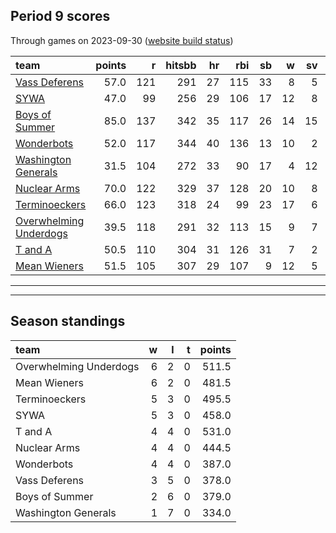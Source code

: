 

## Period 9 scores

Through games on 2023-09-30 ([website build status](https://github.com/brian-bot/pl-site/actions))


|team                   | points|   r| hitsbb| hr| rbi| sb|  w| sv|  so|   era|  whip|
|:----------------------|------:|---:|------:|--:|---:|--:|--:|--:|---:|-----:|-----:|
|[Vass Deferens](./vassdeferens)|   57.0| 121|    291| 27| 115| 33|  8|  5| 164| 2.668| 1.080|
|[SYWA](./sywa)         |   47.0|  99|    256| 29| 106| 17| 12|  8| 191| 3.221| 1.163|
|[Boys of Summer](./boysofsummer)|   85.0| 137|    342| 35| 117| 26| 14| 15| 193| 2.493| 1.118|
|[Wonderbots](./wonderbots)|   52.0| 117|    344| 40| 136| 13| 10|  2| 177| 5.198| 1.363|
|[Washington Generals](./washingtongenerals)|   31.5| 104|    272| 33|  90| 17|  4| 12| 111| 4.841| 1.439|
|[Nuclear Arms](./nucleararms)|   70.0| 122|    329| 37| 128| 20| 10|  8| 194| 3.721| 1.274|
|[Terminoeckers](./terminoeckers)|   66.0| 123|    318| 24|  99| 23| 17|  6| 211| 3.226| 1.080|
|[Overwhelming Underdogs](./overwhelmingunderdogs)|   39.5| 118|    291| 32| 113| 15|  9|  7| 150| 5.120| 1.368|
|[T and A](./tanda)     |   50.5| 110|    304| 31| 126| 31|  7|  2| 208| 4.637| 1.320|
|[Mean Wieners](./meanwieners)|   51.5| 105|    307| 29| 107|  9| 12|  5| 215| 3.643| 1.126|

* * *
* * *

## Season standings


|team                   |  w|  l|  t| points|
|:----------------------|--:|--:|--:|------:|
|Overwhelming Underdogs |  6|  2|  0|  511.5|
|Mean Wieners           |  6|  2|  0|  481.5|
|Terminoeckers          |  5|  3|  0|  495.5|
|SYWA                   |  5|  3|  0|  458.0|
|T and A                |  4|  4|  0|  531.0|
|Nuclear Arms           |  4|  4|  0|  444.5|
|Wonderbots             |  4|  4|  0|  387.0|
|Vass Deferens          |  3|  5|  0|  378.0|
|Boys of Summer         |  2|  6|  0|  379.0|
|Washington Generals    |  1|  7|  0|  334.0|


